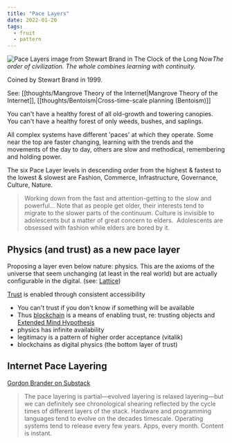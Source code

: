 ```yaml
---
title: "Pace Layers"
date: 2022-01-20
tags:
  - fruit
  - pattern
---
```


![Pace Layers image from Stewart Brand in The Clock of the Long Now](/thoughts/images/pace-layers.png)_The order of civilization. The whole combines learning with continuity._

Coined by Stewart Brand in 1999.

See: [[thoughts/Mangrove Theory of the Internet|Mangrove Theory of the Internet]], [[thoughts/Bentoism|Cross-time-scale planning (Bentoism)]]

You can't have a healthy forest of all old-growth and towering canopies. You can't have a healthy forest of only weeds, bushes, and saplings.

All complex systems have different 'paces' at which they operate. Some near the top are faster changing, learning with the trends and the movements of the day to day, others are slow and methodical, remembering and holding power.

The six Pace Layer levels in descending order from the highest & fastest to the lowest & slowest are Fashion, Commerce, Infrastructure, Governance, Culture, Nature.

> Working down from the fast and attention-getting to the slow and powerful... Note that as people get older, their interests tend to migrate to the slower parts of the continuum. Culture is invisible to adolescents but a matter of great concern to elders.  Adolescents are obsessed with fashion while elders are bored by it.

## Physics (and trust) as a new pace layer

Proposing a layer even below nature: physics. This are the axioms of the universe that seem unchanging (at least in the real world) but are actually configurable in the digital. (see: [Lattice](https://twitter.com/latticexyz))

[Trust](thoughts/trust.md) is enabled through consistent accessibility

- You can't trust if you don't know if something will be available
- Thus [blockchain](thoughts/blockchain.md) is a means of enabling trust, re: trusting objects and [Extended Mind Hypothesis](thoughts/Extended%20Mind%20Hypothesis.md)
- physics has infinite availability
- legitimacy is a pattern of higher order acceptance (vitalik)
- blockchains as digital physics (the bottom layer of trust)

## Internet Pace Layering

[Gordon Brander on Substack](https://subconscious.substack.com/p/layered-protocols)

> The pace layering is partial—evolved layering is relaxed layering—but we can definitely see chronological shearing reflected by the cycle times of different layers of the stack. Hardware and programming languages tend to evolve on the decades timescale. Operating systems tend to release every few years. Apps, every month. Content is instant.
